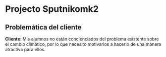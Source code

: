 # Projecto Sputnikomk2

## Problemática del cliente

**Cliente**: Mis alumnos no están concienciados del problema existente sobre el cambio climático, por lo que necesito motivarlos a hacerlo de una manera atractiva para ellos.
